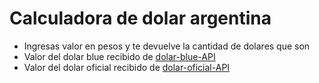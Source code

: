 # Calculadora de dolar argentina

- Ingresas valor en pesos y te devuelve la cantidad de dolares que son
- Valor del dolar blue recibido de [dolar-blue-API](https://api-dolar-argentina.herokuapp.com/api/dolarblue)
- Valor del dolar oficial recibido de [dolar-oficial-API](https://api-dolar-argentina.herokuapp.com/api/dolaroficial)
